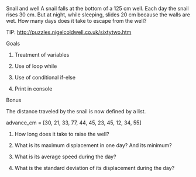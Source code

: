 Snail and well
A snail falls at the bottom of a 125 cm well. Each day the snail rises 30 cm. But at night, while sleeping, slides 20 cm because the walls are wet. How many days does it take to escape from the well?

TIP: http://puzzles.nigelcoldwell.co.uk/sixtytwo.htm

Goals

1. Treatment of variables

2. Use of loop while

3. Use of conditional if-else

4. Print in console


Bonus

The distance traveled by the snail is now defined by a list.

advance_cm = [30, 21, 33, 77, 44, 45, 23, 45, 12, 34, 55]

1. How long does it take to raise the well?

2. What is its maximum displacement in one day? And its minimum?

3. What is its average speed during the day?

4. What is the standard deviation of its displacement during the day?
